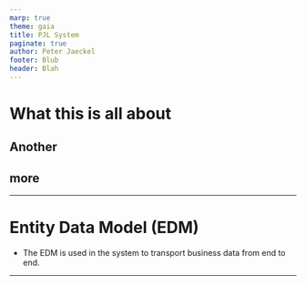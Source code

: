 ```yaml
---
marp: true
theme: gaia
title: PJL System
paginate: true
author: Peter Jaeckel
footer: Blub
header: Blah
---
```


# What this is all about

## Another
## more
---

# Entity Data Model (EDM)
- The EDM is used in the system to transport business data from end to end.

---